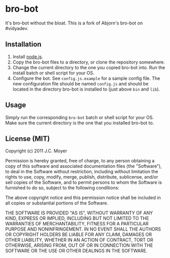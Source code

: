 # bro-bot

It's bro-bot without the bloat. This is a fork of Abjorn's bro-bot on #vidyadev.

## Installation

1. Install [node.js](http://nodejs.org/).
2. Copy the bro-bot files to a directory, or clone the repository somewhere.
3. Change the current directory to the one you copied bro-bot into. Run the install batch or shell script for your OS.
4. Configure the bot. See `config.js.example` for a sample config file. The new configuration file should be named `config.js` and should be located in the directory bro-bot is installed to (just above `bin` and `lib`).

## Usage

Simply run the corresponding `bro-bot` batch or shell script for your OS. Make sure the current directory is the one that you installed bro-bot to.

## License (MIT)
Copyright (c) 2011 J.C. Moyer

Permission is hereby granted, free of charge, to any person obtaining a copy of this software and associated documentation files (the "Software"), to deal in the Software without restriction, including without limitation the rights to use, copy, modify, merge, publish, distribute, sublicense, and/or sell copies of the Software, and to permit persons to whom the Software is furnished to do so, subject to the following conditions:

The above copyright notice and this permission notice shall be included in all copies or substantial portions of the Software.

THE SOFTWARE IS PROVIDED "AS IS", WITHOUT WARRANTY OF ANY KIND, EXPRESS OR IMPLIED, INCLUDING BUT NOT LIMITED TO THE WARRANTIES OF MERCHANTABILITY, FITNESS FOR A PARTICULAR PURPOSE AND NONINFRINGEMENT. IN NO EVENT SHALL THE AUTHORS OR COPYRIGHT HOLDERS BE LIABLE FOR ANY CLAIM, DAMAGES OR OTHER LIABILITY, WHETHER IN AN ACTION OF CONTRACT, TORT OR OTHERWISE, ARISING FROM, OUT OF OR IN CONNECTION WITH THE SOFTWARE OR THE USE OR OTHER DEALINGS IN THE SOFTWARE.
